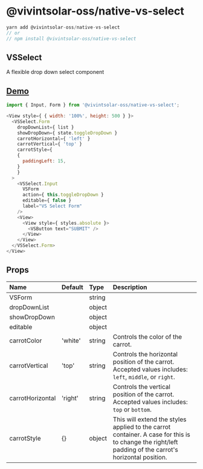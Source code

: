 # @vivintsolar-oss/native-vs-select

``` javascript
yarn add @vivintsolar-oss/native-vs-select
// or
// npm install @vivintsolar-oss/native-vs-select
```

## VSSelect

A flexible drop down select component

## [Demo](https://snack.expo.io/@vslr_oss/vs-select)

``` javascript
import { Input, Form } from '@vivintsolar-oss/native-vs-select';

<View style={ { width: '100%', height: 500 } }>
  <VSSelect.Form
    dropDownList={ list }
    showDropDown={ state.toggleDropDown }
    carrotHorizontal={ 'left' }
    carrotVertical={ 'top' }
    carrotStyle={
    {
      paddingLeft: 15,
    }
    }
  >
    <VSSelect.Input
      VSForm
      action={ this.toggleDropDown }
      editable={ false }
      label="VS Select Form"
    />
    <View>
      <View style={ styles.absolute }>
        <VSButton text="SUBMIT" />
      </View>
    </View>
  </VSSelect.Form>
</View>

```

## Props

| Name | Default | Type | Description |
|:----- |:------ |:---- |:----------- |
| VSForm |  | string |  |
| dropDownList |  | object |  |
| showDropDown |  | object |  |
| editable |  | object |  |
| carrotColor | 'white' | string | Controls the color of the carrot. |
| carrotVertical | 'top' | string | Controls the horizontal position of the carrot. Accepted values includes: `left`, `middle`, or `right`. |
| carrotHorizontal | 'right' | string | Controls the vertical position of the carrot. Accepted values includes: `top` or `bottom`. |
| carrotStyle | {} | object | This will extend the styles applied to the carrot container. A case for this is to change the right/left padding of the carrot's horizontal position. |
